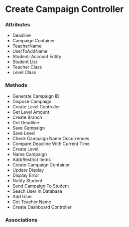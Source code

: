 # Create Campaign Controller

### Attributes

-  Deadline
-  Campaign Container
-  TeacherName
-  UserToAddName
-  Student: Account Entity
-  Student List
-  Teacher Class
-  Level Class

### Methods

-  Generate Campaign ID
-  Dispose Campaign
-  Create Level Controller
-  Get Level Amount
-  Create Branch 
-  Get Deadline 
-  Save Campaign
-  Save Level
-  Check Campaign Name Occurrences
-  Compare Deadline With Current Time
-  Create Level
-  Name Campaign
-  Add/Restrict Items
-  Create Campaign Container
-  Update Display
-  Display Error
-  Notify Student
-  Send Campaign To Student
-  Seach User In Database
-  Add User
-  Get Teacher Name
-  Create Dashboard Controller

### Associations
